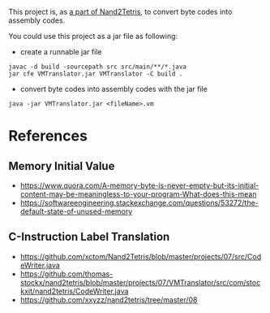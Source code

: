 This project is, as [a part of Nand2Tetris](https://github.com/Scoobi-wisdoom/nand2tetris), to convert byte codes into assembly codes.

You could use this project as a jar file as following:    
- create a runnable jar file
```console
javac -d build -sourcepath src src/main/**/*.java
jar cfe VMTranslator.jar VMTranslator -C build .
```
- convert byte codes into assembly codes with the jar file
```console
java -jar VMTranslator.jar <fileName>.vm
```
# References
## Memory Initial Value
- https://www.quora.com/A-memory-byte-is-never-empty-but-its-initial-content-may-be-meaningless-to-your-program-What-does-this-mean
- https://softwareengineering.stackexchange.com/questions/53272/the-default-state-of-unused-memory
## C-Instruction Label Translation
- https://github.com/xctom/Nand2Tetris/blob/master/projects/07/src/CodeWriter.java
- https://github.com/thomas-stockx/nand2tetris/blob/master/projects/07/VMTranslator/src/com/stockxit/nand2tetris/CodeWriter.java
- https://github.com/xxyzz/nand2tetris/tree/master/08
